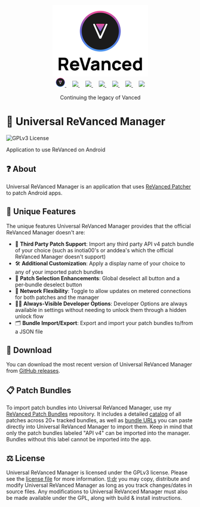 <p align="center">
  <picture>
    <source
      width="256px"
      media="(prefers-color-scheme: dark)"
      srcset="assets/revanced-headline/revanced-headline-vertical-dark.svg"
    >
    <img 
      width="256px"
      src="assets/revanced-headline/revanced-headline-vertical-light.svg"
    >
  </picture>
  <br>
  <a href="https://revanced.app/">
       <picture>
           <source height="24px" media="(prefers-color-scheme: dark)" srcset="assets/revanced-logo/revanced-logo.svg" />
           <img height="24px" src="assets/revanced-logo/revanced-logo.svg" />
       </picture>
   </a>&nbsp;&nbsp;&nbsp;
   <a href="https://github.com/ReVanced">
       <picture>
           <source height="24px" media="(prefers-color-scheme: dark)" srcset="https://i.ibb.co/dMMmCrW/Git-Hub-Mark.png" />
           <img height="24px" src="https://i.ibb.co/9wV3HGF/Git-Hub-Mark-Light.png" />
       </picture>
   </a>&nbsp;&nbsp;&nbsp;
   <a href="http://revanced.app/discord">
       <picture>
           <source height="24px" media="(prefers-color-scheme: dark)" srcset="https://user-images.githubusercontent.com/13122796/178032563-d4e084b7-244e-4358-af50-26bde6dd4996.png" />
           <img height="24px" src="https://user-images.githubusercontent.com/13122796/178032563-d4e084b7-244e-4358-af50-26bde6dd4996.png" />
       </picture>
   </a>&nbsp;&nbsp;&nbsp;
   <a href="https://reddit.com/r/revancedapp">
       <picture>
           <source height="24px" media="(prefers-color-scheme: dark)" srcset="https://user-images.githubusercontent.com/13122796/178032351-9d9d5619-8ef7-470a-9eec-2744ece54553.png" />
           <img height="24px" src="https://user-images.githubusercontent.com/13122796/178032351-9d9d5619-8ef7-470a-9eec-2744ece54553.png" />
       </picture>
   </a>&nbsp;&nbsp;&nbsp;
   <a href="https://t.me/app_revanced">
      <picture>
         <source height="24px" media="(prefers-color-scheme: dark)" srcset="https://user-images.githubusercontent.com/13122796/178032213-faf25ab8-0bc3-4a94-a730-b524c96df124.png" />
         <img height="24px" src="https://user-images.githubusercontent.com/13122796/178032213-faf25ab8-0bc3-4a94-a730-b524c96df124.png" />
      </picture>
   </a>&nbsp;&nbsp;&nbsp;
   <a href="https://x.com/revancedapp">
      <picture>
         <source media="(prefers-color-scheme: dark)" srcset="https://user-images.githubusercontent.com/93124920/270180600-7c1b38bf-889b-4d68-bd5e-b9d86f91421a.png">
         <img height="24px" src="https://user-images.githubusercontent.com/93124920/270108715-d80743fa-b330-4809-b1e6-79fbdc60d09c.png" />
      </picture>
   </a>&nbsp;&nbsp;&nbsp;
   <a href="https://www.youtube.com/@ReVanced">
      <picture>
         <source height="24px" media="(prefers-color-scheme: dark)" srcset="https://user-images.githubusercontent.com/13122796/178032714-c51c7492-0666-44ac-99c2-f003a695ab50.png" />
         <img height="24px" src="https://user-images.githubusercontent.com/13122796/178032714-c51c7492-0666-44ac-99c2-f003a695ab50.png" />
     </picture>
   </a>
   <br>
   <br>
   Continuing the legacy of Vanced
</p>

# 💊 Universal ReVanced Manager

![GPLv3 License](https://img.shields.io/badge/License-GPL%20v3-yellow.svg)

Application to use ReVanced on Android

## ❓ About

Universal ReVanced Manager is an application that uses [ReVanced Patcher](https://github.com/revanced/revanced-patcher) to patch Android apps.

## 💪 Unique Features

The unique features Universal ReVanced Manager provides that the official ReVanced Manager doesn't are:

- 💉 **Third Party Patch Support**: Import any third party API v4 patch bundle of your choice (such as inotia00's or anddea's which the official ReVanced Manager doesn't support)
- 🛠️ **Additional Customization**: Apply a display name of your choice to any of your imported patch bundles
- 🙂 **Patch Selection Enhancements**: Global deselect all button and a per‑bundle deselect button
- 🛜 **Network Flexibility**: Toggle to allow updates on metered connections for both patches and the manager
- 🧑‍💻 **Always‑Visible Developer Options**: Developer Options are always available in settings without needing to unlock them through a hidden unlock flow
- 🗂️ **Bundle Import/Export**: Export and import your patch bundles to/from a JSON file

## 🔽 Download

You can download the most recent version of Universal ReVanced Manager from [GitHub releases](https://github.com/Jman-Github/universal-revanced-manager/releases/latest).

## 📋 Patch Bundles

To import patch bundles into Universal ReVanced Manager, use my [ReVanced Patch Bundles](https://github.com/Jman-Github/ReVanced-Patch-Bundles) repository. It includes a detailed [catalog](https://github.com/Jman-Github/ReVanced-Patch-Bundles/blob/bundles/patch-bundles/PATCH-LIST-CATALOG.md) of all patches across 20+ tracked bundles, as well as [bundle URLs](https://github.com/Jman-Github/ReVanced-Patch-Bundles#-patch-bundles-urls) you can paste directly into Universal ReVanced Manager to import them. Keep in mind that only the patch bundles labeled "API v4" can be imported into the manager. Bundles without this label cannot be imported into the app.

## ⚖️ License

Universal ReVanced Manager is licensed under the GPLv3 license. Please see the [license file](https://github.com/Jman-Github/universal-revanced-manager/blob/main/LICENSE) for more information.
[tl;dr](https://www.tldrlegal.com/license/gnu-general-public-license-v3-gpl-3) you may copy, distribute and modify Universal ReVanced Manager as long as you track changes/dates in source files.
Any modifications to Universal ReVanced Manager must also be made available under the GPL, along with build & install instructions.

